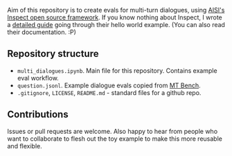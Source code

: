 Aim of this repository is to create evals for multi-turn dialogues, using [AISI's Inspect open source framework](https://ukgovernmentbeis.github.io/inspect_ai/).
If you know nothing about Inspect, I wrote a [detailed guide](https://lovkush.medium.com/evaluating-llms-using-uk-ai-safety-institutes-inspect-framework-96435c9352f3) going through their hello world example. (You can also read their documentation. :P)

## Repository structure
- `multi_dialogues.ipynb`. Main file for this repository. Contains example eval workflow.
- `question.jsonl`. Example dialogue evals copied from [MT Bench](https://github.com/lm-sys/FastChat/blob/main/fastchat/llm_judge/data/mt_bench/question.jsonl).
- `.gitignore`, `LICENSE`, `README.md` - standard files for a github repo.

## Contributions
Issues or pull requests are welcome.
Also happy to hear from people who want to collaborate to flesh out the toy example to make this more reusable and flexible.
